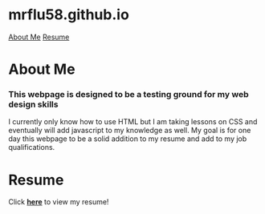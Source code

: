 # mrflu58.github.io


<html>
<head>
	<title>Ryan Fluharty's Website</title>
</head>

<body>
	<a href="#About Me">About Me</a>
	<a href="#Resume">Resume</a>
	<div id="About Me">
		<h1>About Me</h1>
		<h3>This webpage is designed to be a testing ground for my web design skills</h3>
	</div>
		<p>I currently only know how to use HTML but I am taking lessons on CSS and eventually will add javascript to my knowledge as well. My goal is for one day this webpage to be a solid addition to my resume and add to my job qualifications.</p>
	<div id="Resume">
	<h1>Resume</h1>
	<p>Click <a href="resume.com"><strong>here</strong></a> to view my resume!</p>
	</div>





</body>
</html>

